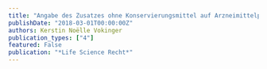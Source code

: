 ```yaml
---
title: "Angabe des Zusatzes ohne Konservierungsmittel auf Arzneimittelpackung, BVGE C-4698/2015 vom 11. Dezember 2017"
publishDate: "2018-03-01T00:00:00Z"
authors: Kerstin Noëlle Vokinger
publication_types: ["4"]
featured: False
publication: "*Life Science Recht*"
---
```


